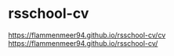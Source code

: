 # rsschool-cv
https://flammenmeer94.github.io/rsschool-cv/cv
https://flammenmeer94.github.io/rsschool-cv/
